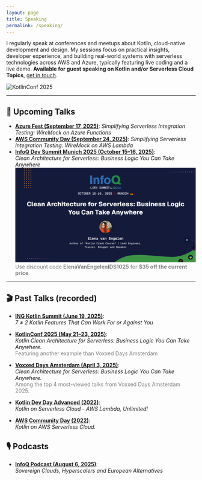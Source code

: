 ```yaml
---
layout: page
title: Speaking
permalink: /speaking/
---
```


I regularly speak at conferences and meetups about Kotlin, cloud-native development and design. My sessions focus on practical insights, developer experience, and building real-world systems with serverless technologies across AWS and Azure, typically featuring live coding and a live demo.
**Available for guest speaking on Kotlin and/or Serverless Cloud Topics**, [get in touch](mailto:elenavanengelen@vintik.nl).

 ![KotlinConf 2025](/assets/images/SpeakingKotlinConf2025.JPG)

---

## 🎤 Upcoming Talks

- [**Azure Fest (September 17, 2025)**](https://www.azurefest.nl/): *Simplifying Serverless Integration Testing: WireMock on Azure Functions*
- [**AWS Community Day (September 24, 2025)**](https://awscommunityday.nl/2025/): *Simplifying Serverless Integration Testing: WireMock on AWS Lambda*
- [**InfoQ Dev Summit Munich 2025 (October 15–16, 2025)**](https://devsummit.infoq.com/presentation/munich2025/clean-architecture-serverless-business-logic-you-can-take-anywhere):  
  *Clean Architecture for Serverless: Business Logic You Can Take Anywhere*
  ![InfoQ Dev Summit](/assets/images/InfoQDev.png)
  <span style="color:gray;">Use discount code <strong>ElenaVanEngelenIDS1025</strong> for <strong>$35 off the current price</strong>.</span>

---

## 🎬 Past Talks (recorded)

- [**ING Kotlin Summit (June 19, 2025)**](https://www.youtube.com/watch?app=desktop&v=0j5vhVn3nRs):  
  *7 ± 2 Kotlin Features That Can Work For or Against You* 

- [**KotlinConf 2025 (May 21–23, 2025)**](https://youtu.be/6jZa4B-If-I):  
  *Kotlin Clean Architecture for Serverless: Business Logic You Can Take Anywhere.* <BR>
  <span style="color:gray">Featuring another example than Voxxed Days Amsterdam</span>

- [**Voxxed Days Amsterdam (April 3, 2025)**](https://www.youtube.com/watch?v=wz0GQbkrr1Q):  
  *Clean Architecture for Serverless: Business Logic You Can Take Anywhere.*  
  <span style="color:gray">Among the top 4 most-viewed talks from Voxxed Days Amsterdam 2025.</span>

- [**Kotlin Dev Day Advanced (2022)**](https://kotlindevday.com/videos/kotlin-on-serverless-cloud-aws-lambda-unlimited-elena-van-engelen-maslova/):  
  *Kotlin on Serverless Cloud - AWS Lambda, Unlimited!*

- [**AWS Community Day (2022)**](https://www.youtube.com/watch?v=GvAyaJZzQ5M):  
  *Kotlin on AWS Serverless Cloud.*

## 🎙️ Podcasts

- [**InfoQ Podcast (August 6, 2025)**](https://www.infoq.com/podcasts/sovereign-clouds-hyperscalers-european-alternatives/):  
*Sovereign Clouds, Hyperscalers and European Alternatives*